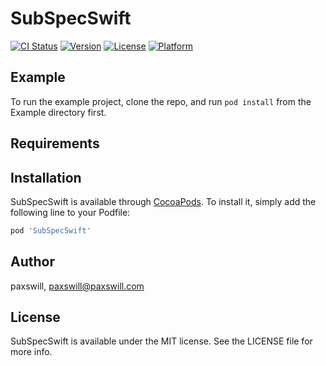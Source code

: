 # SubSpecSwift

[![CI Status](http://img.shields.io/travis/paxswill/SubSpecSwift.svg?style=flat)](https://travis-ci.org/paxswill/SubSpecSwift)
[![Version](https://img.shields.io/cocoapods/v/SubSpecSwift.svg?style=flat)](http://cocoapods.org/pods/SubSpecSwift)
[![License](https://img.shields.io/cocoapods/l/SubSpecSwift.svg?style=flat)](http://cocoapods.org/pods/SubSpecSwift)
[![Platform](https://img.shields.io/cocoapods/p/SubSpecSwift.svg?style=flat)](http://cocoapods.org/pods/SubSpecSwift)

## Example

To run the example project, clone the repo, and run `pod install` from the Example directory first.

## Requirements

## Installation

SubSpecSwift is available through [CocoaPods](http://cocoapods.org). To install
it, simply add the following line to your Podfile:

```ruby
pod 'SubSpecSwift'
```

## Author

paxswill, paxswill@paxswill.com

## License

SubSpecSwift is available under the MIT license. See the LICENSE file for more info.
